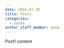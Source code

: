 ```yaml
---
date: 2016-07-20
title: Post1
categories:
  - sales
author_staff_member: anna
---
```


Post1 content